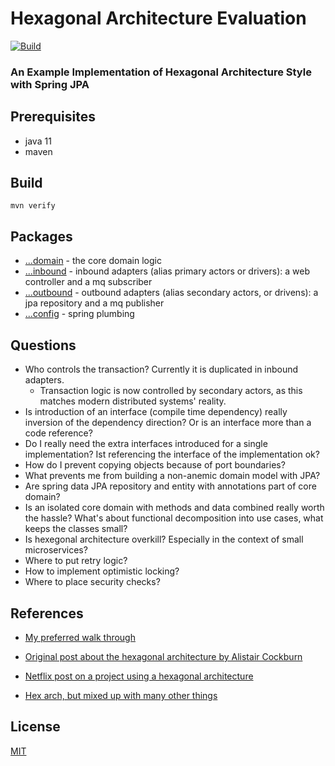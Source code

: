 # Hexagonal Architecture Evaluation
[![Build](https://github.com/cbuschka/hexarch-eval/workflows/build/badge.svg)](https://github.com/cbuschka/hexarch-eval)

### An Example Implementation of Hexagonal Architecture Style with Spring JPA

## Prerequisites
* java 11
* maven

## Build
```
mvn verify
```

## Packages
* [...domain](./domain/src/main/java/com/github/cbuschka/hexarch_eval/domain/) - the core domain logic
* [...inbound](./webapp/src/main/java/com/github/cbuschka/hexarch_eval/inbound/) - inbound adapters (alias primary actors or drivers): a web controller and a mq subscriber
* [...outbound](./webapp/src/main/java/com/github/cbuschka/hexarch_eval/outbound/) - outbound adapters (alias secondary actors, or drivens): a jpa repository and a mq publisher
* [...config](./webapp/src/main/java/com/github/cbuschka/hexarch_eval/config/) - spring plumbing

## Questions
* Who controls the transaction? Currently it is duplicated in inbound adapters.
  * Transaction logic is now controlled by secondary actors, as this matches modern distributed systems' reality.
* Is introduction of an interface (compile time dependency) really inversion of the dependency direction? Or is an interface more than a code reference?
* Do I really need the extra interfaces introduced for a single implementation? Ist referencing the interface of the implementation ok?
* How do I prevent copying objects because of port boundaries?
* What prevents me from building a non-anemic domain model with JPA?
* Are spring data JPA repository and entity with annotations part of core domain?
* Is an isolated core domain with methods and data combined really worth the hassle? What's about functional decomposition into use cases, what keeps the classes small?
* Is hexegonal architecture overkill? Especially in the context of small microservices?
* Where to put retry logic? 
* How to implement optimistic locking?
* Where to place security checks?

## References
* [My preferred walk through](https://hackernoon.com/decoupling-your-technical-code-from-your-business-logic-with-the-hexagonal-architecture-c73y23zs4)
* [Original post about the hexagonal architecture by Alistair Cockburn](http://archive.is/5j2NI)
* [Netflix post on a project using a hexagonal architecture](https://netflixtechblog.com/ready-for-changes-with-hexagonal-architecture-b315ec967749)

* [Hex arch, but mixed up with many other things](https://fideloper.com/hexagonal-architecture)

## License
[MIT](./license.txt)
